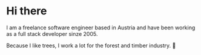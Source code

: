 # Hi there

I am a freelance software engineer based in Austria and have been working as a full stack developer sinze 2005.

Because I like trees, I work a lot for the forest and timber industry. 💚

